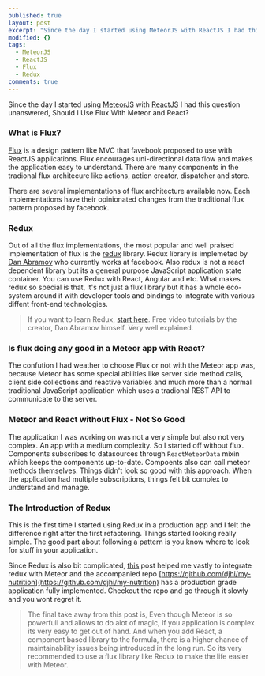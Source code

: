 ```yaml
---
published: true
layout: post
excerpt: "Since the day I started using MeteorJS with ReactJS I had this question unanwered, Should I Use Flux With Meteor and React?"
modified: {}
tags: 
  - MeteorJS
  - ReactJS
  - Flux
  - Redux
comments: true
---
```




Since the day I started using [MeteorJS](https://www.meteor.com/) with [ReactJS](https://facebook.github.io/react/) I had this question unanswered, Should I Use Flux With Meteor and React?

### What is Flux?
[Flux](https://facebook.github.io/flux/) is a design pattern like MVC that favebook proposed to use with ReactJS applications. Flux encourages uni-directional data flow and makes the application easy to understand. There are many components in the tradional flux architecure like actions, action creator, dispatcher and store. 

There are several implementations of flux architecture available now. Each implementations have their opinionated changes from the traditional flux pattern proposed by facebook.

### Redux
Out of all the flux implementations, the most popular and well praised implementation of flux is the [redux](https://github.com/rackt/redux) library. Redux library is implemeted by [Dan Abramov](https://github.com/gaearon) who currently works at facebook. Also redux is not a react dependent library but its a general purpose JavaScript application state container. You can use Redux with React, Angular and etc. What makes redux so special is that, it's not just a flux library but it has a whole eco-system around it with developer tools and bindings to integrate with various diffent front-end technologies. 

> If you want to learn Redux, [start here](https://egghead.io/series/getting-started-with-redux). Free video tutorials by the creator, Dan Abramov himself. Very well explained.

### Is flux doing any good in a Meteor app with React?
The confution I had weather to choose Flux or not with the Meteor app was, because Meteor has some special abilities like server side method calls, client side collections and reactive variables and much more than a normal traditional JavaScript application which uses a tradional REST API to communicate to the server.

### Meteor and React without Flux - Not So Good
The application I was working on was not a very simple but also not very complex. An app with a medium complexity. So I started off without flux. Components subscribes to datasources through `ReactMeteorData` mixin which keeps the components up-to-date. Compoents also can call meteor methods themselves. Things didn't look so good with this approach. When the application had multiple subscriptions, things felt bit complex to understand and manage.

### The Introduction of Redux
This is the first time I started using Redux in a production app and I felt the difference right after the first refactoring. Things started looking really simple. The good part about following a pattern is you know where to look for stuff in your application. 

Since Redux is also bit complicated, [this](http://marmelab.com/blog/2015/11/27/meteor-webpack-react-redux.html) post helped me vastly to integrate redux with Meteor and the accompanied repo [https://github.com/djhi/my-nutrition](https://github.com/djhi/my-nutrition) has a production grade application fully implemented. Checkout the repo and go through it slowly and you wont regret it.

> The final take away from this post is, Even though Meteor is so powerfull and allows to do alot of magic, If you application is complex its very easy to get out of hand. And when you add React, a component based library to the formula, there is a higher chance of maintainability issues being introduced in the long run. So its very recommended to use a flux library like Redux to make the life easier with Meteor.
